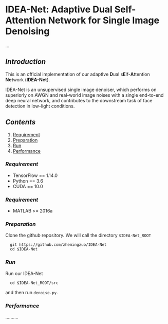 # IDEA-Net: Adaptive Dual Self-Attention Network for Single Image Denoising
...

## _Introduction_
This is an official implementation of our adapt**I**ve **D**ual s**E**lf-**A**ttention **Net**work (**IDEA-Net**).

IDEA-Net is an unsupervised single image denoiser, which performs on superiorly on AWGN and real-world image noises with a single end-to-end deep neural network, and contributes to the downstream task of face detection in low-light conditions.

## _Contents_
1. [Requirement](#requirement)
2. [Preparation](#preparation)
3. [Run](#run)
4. [Performance](#performance)

### _Requirement_
- TensorFlow == 1.14.0
- Python == 3.6
- CUDA == 10.0

### _Requirement_
- MATLAB >= 2016a

### _Preparation_
Clone the github repository. We will call the directory `$IDEA-Net_ROOT`
```Shell
  git https://github.com/zhemingzuo/IDEA-Net
  cd $IDEA-Net
```

### _Run_
Run our IDEA-Net
```Shell
  cd $IDEA-Net_ROOT/src
```
and then run `denoise.py`.

### _Performance_
..........